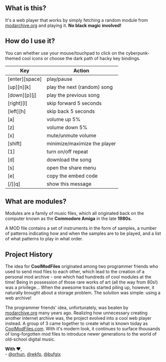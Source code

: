 ## What is this?

It's a web player that works by simply fetching a random module from [modarchive.org](https://modarchive.org) and playing it. **No black magic involved!**

## How do I use it?

You can whether use your mouse/touchpad to click on the cyberpunk-themed cool icons or choose the dark path of hacky key bindings.

| Key                                    | Action                       |
| -------------------------------------- | ---------------------------- |
| [enter][space]                         | play/pause                   |
| [up][n][k]                             | play the next (random) song  |
| [down][p][j]                           | play the previous song       |
| [right][l]                             | skip forward 5 seconds       |
| [left][h]                              | skip back 5 seconds          |
| [a]                                    | volume up 5%                 |
| [z]                                    | volume down 5%               |
| [<!--avoid rendering as checkmark-->x] | mute/unmute volume           |
| [shift]                                | minimize/maximize the player |
| [1]                                    | turn on/off repeat           |
| [d]                                    | download the song            |
| [s]                                    | open the share menu          |
| [e]                                    | copy the embed code          |
| [/][q]                                 | show this message            |

## What are modules?

Modules are a family of music files, which all originated back on the computer known as the **Commodore Amiga** in the late **1980s.**

A MOD file contains a set of instruments in the form of samples, a number of patterns indicating how and when the samples are to be played, and a list of what patterns to play in what order.

## Project History

The idea for **CoolModFiles** originated among two programmer friends who used to send mod files to each other, which lead to the creation of a personal
mod archive - one which had hundreds of cool modules at the time!
Being in possession of those rare works of art (all the way from 80s!) was a privilege...
When the awesome tracks started piling up, however, it naturally brought about a storage problem. The solution was simple: using a web archive!

The programmer friends' idea, unfortunately, was beaten by [modarchive.org](https://modarchive.org) many years ago. Realizing how unnecessary creating another internet archive was, the project evolved into a cool web player instead. A group of 3 came together to create what is known today as [CoolModFiles.com](https://CoolModFiles.com).
With it's modern look, it continues to surface thousands of long-forgotten mod files to introduce newer generations to the world of old-school digital music.

**With ❤️**,  
\- [@orhun](https://github.com/orhun), [@wkfo](https://github.com/wkfo), [@bufgix](https://github.com/bufgix)
